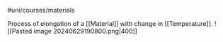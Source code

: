 #uni/courses/materials 

Process of elongation of a [[Material]] with change in [[Temperature]].
![[Pasted image 20240629190800.png|400]]
